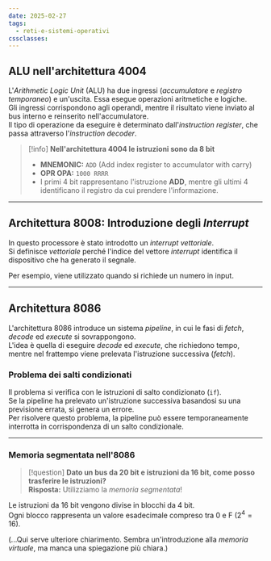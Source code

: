 ```yaml
---
date: 2025-02-27
tags:
  - reti-e-sistemi-operativi
cssclasses:
---
```

## ALU nell'architettura 4004

L'*Arithmetic Logic Unit* (ALU) ha due ingressi (*accumulatore* e *registro temporaneo*) e un'uscita. Essa esegue operazioni aritmetiche e logiche.  
Gli ingressi corrispondono agli operandi, mentre il risultato viene inviato al bus interno e reinserito nell'accumulatore.  
Il tipo di operazione da eseguire è determinato dall'*instruction register*, che passa attraverso l'*instruction decoder*.

> [!info] **Nell'architettura 4004 le istruzioni sono da 8 bit**
> - **MNEMONIC:** `ADD` (Add index register to accumulator with carry)  
> - **OPR OPA:** `1000 RRRR`  
> - I primi 4 bit rappresentano l'istruzione **ADD**, mentre gli ultimi 4 identificano il registro da cui prendere l'informazione.

---

## Architettura 8008: Introduzione degli *Interrupt*

In questo processore è stato introdotto un *interrupt vettoriale*.  
Si definisce *vettoriale* perché l'indice del vettore *interrupt* identifica il dispositivo che ha generato il segnale.  

Per esempio, viene utilizzato quando si richiede un numero in input.

---

## Architettura 8086

L'architettura 8086 introduce un sistema *pipeline*, in cui le fasi di *fetch*, *decode* ed *execute* si sovrappongono.  
L'idea è quella di eseguire *decode* ed *execute*, che richiedono tempo, mentre nel frattempo viene prelevata l'istruzione successiva (*fetch*).  

### Problema dei salti condizionati

Il problema si verifica con le istruzioni di salto condizionato (`if`).  
Se la pipeline ha prelevato un'istruzione successiva basandosi su una previsione errata, si genera un errore.  
Per risolvere questo problema, la pipeline può essere temporaneamente interrotta in corrispondenza di un salto condizionale.

---

### Memoria segmentata nell'8086

> [!question] **Dato un bus da 20 bit e istruzioni da 16 bit, come posso trasferire le istruzioni?**  
> **Risposta:** Utilizziamo la *memoria segmentata*!

Le istruzioni da 16 bit vengono divise in blocchi da 4 bit.  
Ogni blocco rappresenta un valore esadecimale compreso tra 0 e F ($2^4 = 16$).  

(...Qui serve ulteriore chiarimento. Sembra un'introduzione alla *memoria virtuale*, ma manca una spiegazione più chiara.)
